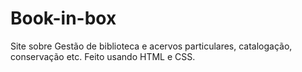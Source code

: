 # Book-in-box
Site sobre Gestão de biblioteca e acervos particulares, catalogação, conservação etc. Feito usando HTML e CSS. 
